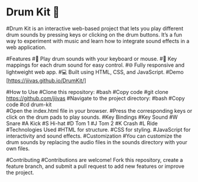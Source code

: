 # Drum Kit 🥁
#Drum Kit is an interactive web-based project that lets you play different drum sounds by pressing keys or clicking on the drum buttons. It’s a fun way to experiment with music and learn how to integrate sound effects in a web application.

#Features
#🎵 Play drum sounds with your keyboard or mouse.
#🎹 Key mappings for each drum sound for easy control.
#🌐 Fully responsive and lightweight web app.
#💻 Built using HTML, CSS, and JavaScript.
#Demo
[https://jiivas.github.io/DrumKit/]

#How to Use
#Clone this repository:
#bash
#Copy code
#git clone https://github.com/jiivas 
#Navigate to the project directory:
#bash
#Copy code
#cd drum-kit  
#Open the index.html file in your browser.
#Press the corresponding keys or click on the drum pads to play sounds.
#Key Bindings
#Key	Sound
#W	Snare
#A	Kick
#S	Hi-hat
#D	Tom 1
#J	Tom 2
#K	Crash
#L	Ride
#Technologies Used
#HTML for structure.
#CSS for styling.
#JavaScript for interactivity and sound effects.
#Customization
#You can customize the drum sounds by replacing the audio files in the sounds directory with your own files.

#Contributing
#Contributions are welcome! Fork this repository, create a feature branch, and submit a pull request to add new features or improve the project.
